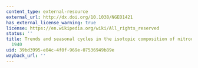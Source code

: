 ```yaml
---
content_type: external-resource
external_url: http://dx.doi.org/10.1038/NGEO1421
has_external_license_warning: true
license: https://en.wikipedia.org/wiki/All_rights_reserved
status: ''
title: Trends and seasonal cycles in the isotopic composition of nitrous oxide since
  1940
uid: 39bd3995-e04c-4f0f-969e-07536949b89e
wayback_url: ''
---
```

